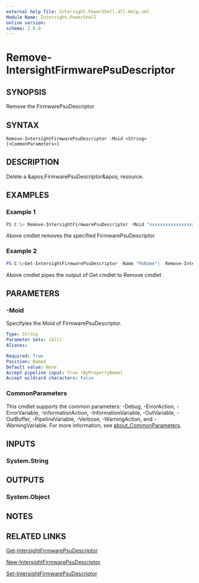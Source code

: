 ```yaml
---
external help file: Intersight.PowerShell.dll-Help.xml
Module Name: Intersight.PowerShell
online version:
schema: 2.0.0
---
```


# Remove-IntersightFirmwarePsuDescriptor

## SYNOPSIS
Remove the FirmwarePsuDescriptor

## SYNTAX

```
Remove-IntersightFirmwarePsuDescriptor -Moid <String> [<CommonParameters>]
```

## DESCRIPTION
Delete a &amp;apos;FirmwarePsuDescriptor&amp;apos; resource.

## EXAMPLES

### Example 1
```powershell
PS C:\> Remove-IntersightFirmwarePsuDescriptor -Moid "xxxxxxxxxxxxxxxxxxxxxxxxxxx"
```
Above cmdlet removes the specified FirmwarePsuDescriptor 

### Example 2
```powershell
PS C:\>Get-IntersightFirmwarePsuDescriptor -Name "MoName"|  Remove-IntersightFirmwarePsuDescriptor
```
Above cmdlet pipes the output of Get cmdlet to Remove cmdlet

## PARAMETERS

### -Moid
Specifyies the Moid of FirmwarePsuDescriptor.

```yaml
Type: String
Parameter Sets: (All)
Aliases:

Required: True
Position: Named
Default value: None
Accept pipeline input: True (ByPropertyName)
Accept wildcard characters: False
```

### CommonParameters
This cmdlet supports the common parameters: -Debug, -ErrorAction, -ErrorVariable, -InformationAction, -InformationVariable, -OutVariable, -OutBuffer, -PipelineVariable, -Verbose, -WarningAction, and -WarningVariable. For more information, see [about_CommonParameters](http://go.microsoft.com/fwlink/?LinkID=113216).

## INPUTS

### System.String

## OUTPUTS

### System.Object
## NOTES

## RELATED LINKS

[Get-IntersightFirmwarePsuDescriptor](./Get-IntersightFirmwarePsuDescriptor.md)

[New-IntersightFirmwarePsuDescriptor](./New-IntersightFirmwarePsuDescriptor.md)

[Set-IntersightFirmwarePsuDescriptor](./Set-IntersightFirmwarePsuDescriptor.md)

